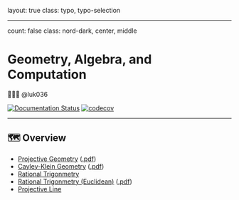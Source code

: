 layout: true
class: typo, typo-selection

---

count: false
class: nord-dark, center, middle

# Geometry, Algebra, and Computation

👨🏻‍🏫 @luk036

[![Documentation Status](https://readthedocs.org/projects/projgeom-py/badge/?version=latest)](https://projgeom-py.readthedocs.io/en/latest/?badge=latest)
[![codecov](https://codecov.io/gh/luk036/projgeom-py/branch/main/graph/badge.svg?token=6lpjUzPavX)](https://codecov.io/gh/luk036/projgeom-py)

---

## 🗺️ Overview

- [Projective Geometry](01proj_geom-remark.html) ([.pdf](01proj_geom2.pdf))
- [Cayley-Klein Geometry](02ck_geom-remark.html) ([.pdf](02ck_geom2.pdf))
- [Rational Trigonmetry](03RT-remark.html)
- [Rational Trigonmetry (Euclidean)](04RT_2-remark.html) ([.pdf](04RT2.pdf))
- [Projective Line](05proj_line-remark.html)

